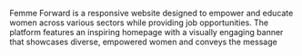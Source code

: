 Femme Forward is a responsive website designed to empower and educate women across various sectors while providing job opportunities. The platform features an inspiring homepage with a visually engaging banner that showcases diverse, empowered women and conveys the message
